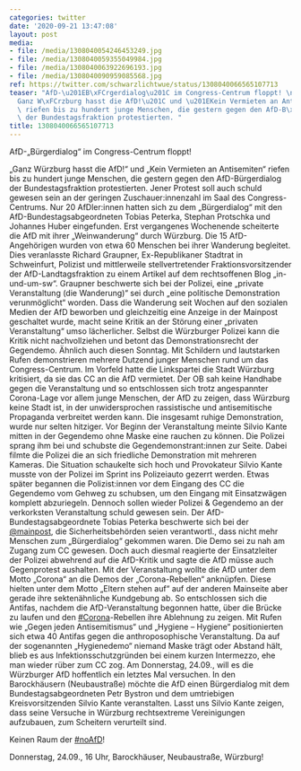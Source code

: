 ```yaml
---
categories: twitter
date: '2020-09-21 13:47:08'
layout: post
media:
- file: /media/1308040054246453249.jpg
- file: /media/1308040059355049984.jpg
- file: /media/1308040063922696193.jpg
- file: /media/1308040090959085568.jpg
ref: https://twitter.com/schwarzlichtwue/status/1308040066565107713
teaser: "AfD-\u201EB\xFCrgerdialog\u201C im Congress-Centrum floppt! \n\n\n\n\u201E\
  Ganz W\xFCrzburg hasst die AfD!\u201C und \u201EKein Vermieten an Antisemiten\u201C\
  \ riefen bis zu hundert junge Menschen, die gestern gegen den AfD-B\xFCrgerdialog\
  \ der Bundestagsfraktion protestierten. "
title: 1308040066565107713
---
```

AfD-„Bürgerdialog“ im Congress-Centrum floppt! 



„Ganz Würzburg hasst die AfD!“ und „Kein Vermieten an Antisemiten“ riefen bis zu hundert junge Menschen, die gestern gegen den AfD-Bürgerdialog der Bundestagsfraktion protestierten. 
Jener Protest soll auch schuld gewesen sein an der geringen Zuschauer:innenzahl im Saal des Congress-Centrums. Nur 20 AfDler:innen hatten sich zu dem „Bürgerdialog“ mit den AfD-Bundestagsabgeordneten Tobias Peterka, Stephan Protschka und Johannes Huber eingefunden.
Erst vergangenes Wochenende scheiterte die AfD mit ihrer „Weinwanderung“ durch Würzburg. Die 15 AfD-Angehörigen wurden von etwa 60 Menschen bei ihrer Wanderung begleitet.
Dies veranlasste Richard Graupner, Ex-Republikaner Stadtrat in Schweinfurt, Polizist und mittlerweile stellvertretender Fraktionsvorsitzender der AfD-Landtagsfraktion zu einem Artikel auf dem rechtsoffenen Blog „in-und-um-sw“.
Graupner beschwerte sich bei der Polizei, eine „private Veranstaltung (die Wanderung)“ sei durch „eine politische Demonstration verunmöglicht“ worden.
Dass die Wanderung seit Wochen auf den sozialen Medien der AfD beworben und gleichzeitig eine Anzeige in der Mainpost geschaltet wurde, macht seine Kritik an der Störung einer „privaten Veranstaltung“ umso lächerlicher.
Selbst die Würzburger Polizei kann die Kritik nicht nachvollziehen und betont das Demonstrationsrecht der Gegendemo.
Ähnlich auch diesen Sonntag. Mit Schildern und lautstarken Rufen demonstrieren mehrere Dutzend junger Menschen rund um das Congress-Centrum. Im Vorfeld hatte die Linkspartei die Stadt Würzburg kritisiert, da sie das CC an die AfD vermietet.
Der OB sah keine Handhabe gegen die Veranstaltung und so entschlossen sich trotz angespannter Corona-Lage vor allem junge Menschen, der AfD zu zeigen, dass Würzburg keine Stadt ist, in der unwidersprochen rassistische und antisemitische Propaganda verbreitet werden kann.
Die insgesamt ruhige Demonstration, wurde nur selten hitziger. Vor Beginn der Veranstaltung meinte Silvio Kante mitten in der Gegendemo ohne Maske eine rauchen zu können. Die Polizei sprang ihm bei und schubste die Gegendemonstrant:innen zur Seite.
Dabei filmte die Polizei die an sich friedliche Demonstration mit mehreren Kameras. Die Situation schaukelte sich hoch und Provokateur Silvio Kante musste von der Polizei im Sprint ins Polizeiauto gezerrt werden.
Etwas später begannen die Polizist:innen vor dem Eingang des CC die Gegendemo vom Gehweg zu schubsen, um den Eingang mit Einsatzwägen komplett abzuriegeln.
Dennoch sollen wieder Polizei &amp; Gegendemo an der verkorksten Veranstaltung schuld gewesen sein. Der AfD-Bundestagsabgeordnete Tobias Peterka beschwerte sich bei der [@mainpost](https://twitter.com/mainpost), die Sicherheitsbehörden seien verantwortl., dass nicht mehr Menschen zum „Bürgerdialog“ gekommen waren.
Die Demo sei zu nah am Zugang zum CC gewesen. Doch auch diesmal reagierte der Einsatzleiter der Polizei abwehrend auf die AfD-Kritik und sagte die AfD müsse auch Gegenprotest aushalten.
Mit der Veranstaltung wollte die AfD unter dem Motto „Corona“ an die Demos der „Corona-Rebellen“ anknüpfen. Diese hielten unter dem Motto „Eltern stehen auf“ auf der anderen Mainseite aber gerade ihre sektenähnliche Kundgebung ab. 
So entschlossen sich die Antifas, nachdem die AfD-Veranstaltung begonnen hatte, über die Brücke zu laufen und den [#Corona](/t/corona)-Rebellen ihre Ablehnung zu zeigen.
Mit Rufen wie „Gegen jeden Antisemitismus“ und „Hygiene – Hygiene“ positionierten sich etwa 40 Antifas gegen die anthroposophische Veranstaltung.
Da auf der sogenannten „Hygienedemo“ niemand Maske trägt oder Abstand hält, blieb es aus Infektionsschutzgründen bei einem kurzen Intermezzo, ehe man wieder rüber zum CC zog.
Am Donnerstag, 24.09., will es die Würzburger AfD hoffentlich ein letztes Mal versuchen. In den Barockhäusern (Neubaustraße) möchte die AfD einen Bürgerdialog mit dem Bundestagsabgeordneten Petr Bystron und dem umtriebigen Kreisvorsitzenden Silvio Kante veranstalten.
Lasst uns Silvio Kante zeigen, dass seine Versuche in Würzburg rechtsextreme Vereinigungen aufzubauen, zum Scheitern verurteilt sind. 



Keinen Raum der [#noAfD](/t/noafd)!

Donnerstag, 24.09., 16 Uhr, Barockhäuser, Neubaustraße, Würzburg!